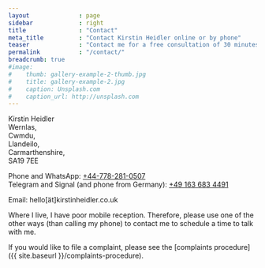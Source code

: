 ```yaml
---
layout              : page
sidebar             : right
title               : "Contact"
meta_title          : "Contact Kirstin Heidler online or by phone"
teaser              : "Contact me for a free consultation of 30 minutes to find out how and if we can work together."
permalink           : "/contact/"
breadcrumb: true
#image:
#    thumb: gallery-example-2-thumb.jpg
#    title: gallery-example-2.jpg
#    caption: Unsplash.com
#    caption_url: http://unsplash.com
---
```


<!--
If you need a fabulous contact form for your website, I suggest you use the free version of [Wufoo](http://www.wufoo.com/) -->


<!--
<iframe height="492" title="Contact Kirstin Heidler" allowtransparency="true" frameborder="0" scrolling="no" style="width:100%;border:none" src="https://kirstin.wufoo.com/embed/z1jj93jg1n50qti/"> <a href="https://kirstin.wufoo.com/forms/z1jj93jg1n50qti/">Click here to contact me!</a> </iframe>
-->

Kirstin Heidler  
Wernlas,  
Cwmdu,  
Llandeilo,  
Carmarthenshire,  
SA19 7EE

Phone and WhatsApp: [+44-778-281-0507](tel:+447782810507)  
Telegram and Signal (and phone from Germany): [+49&nbsp;163&nbsp;683&nbsp;4491](tel:+491636834491)

Email: <a id="mailLink">hello[ät]kirstinheidler.co.uk</a>

Where I live, I have poor mobile reception. Therefore, please use one of the other ways (than calling my phone) to contact me to schedule a time to talk with me.

If you would like to file a complaint, please see the [complaints procedure]({{ site.baseurl }}/complaints-procedure).






<!-- obfuscated email -->
<script type="text/javascript">
// from https://stackoverflow.com/a/14497443
//do some really cool stuff
var at = String.fromCharCode(60 + 4);
var text = "hello" + at +"kirstinheidler" + ".co." + 'uk';
document.getElementById("mailLink").href = "mai" + "lto:" + text;
document.getElementById("mailLink").innerText = text;
</script>
